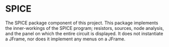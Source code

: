 # SPICE
The SPICE package component of this project. This package implements the inner-workings of the SPICE program; resistors, sources, node analysis, and the panel on which the entire circuit is displayed. It does not instantiate a JFrame, nor does it implement any menus on a JFrame.
